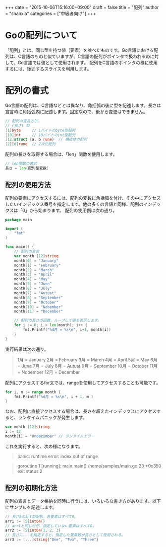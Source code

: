 +++
date = "2015-10-06T15:16:00+09:00"
draft = false
title = "配列"
author = "shanxia"
categories = ["中級者向け"]
+++

# Goの配列について
「配列」とは、同じ型を持つ値（要素）を並べたものです。Go言語における配列は、C言語のものと似ていますが、C言語の配列がポインタで扱われるのに対して、Go言語では値として使用されます。
配列をC言語のポインタの様に使用するには、後述するスライスを利用します。

# 配列の書式
Go言語の配列は、C言語などとは異なり、角括弧の後に型を記述します。長さは宣言時に角括弧内に記述します。固定なので、後から変更はできません。

```go
// 配列の宣言方法
// [長さ] 型
[1]byte		// 1バイトのbyte型配列
[10]int		// 10バイトのint型配列
[12]struct {a, b rune}	// 構造体の配列
[2][8]rune	// 2次元配列
```

配列の長さを取得する場合は、「len」関数を使用します。

```go
// len関数の書式
長さ = len(配列型変数)
```

## 配列の使用方法
配列の要素にアクセスするには、配列の変数に角括弧を付け、その中にアクセスしたいインデックス番号を指定します。他の多くの言語と同様、配列のインデックスは「0」から始まります。
配列の使用例は次の通り。

```go
package main

import (
	"fmt"
)

func main() {
	// 配列の宣言
	var month [12]string
	month[0] = "January"
	month[1] = "February"
	month[2] = "March"
	month[3] = "April"
	month[4] = "May"
	month[5] = "June"
	month[6] = "July"
	month[7] = "Autust"
	month[8] = "September"
	month[9] = "October"
	month[10] = "Nobember"
	month[11] = "December"

	// 配列の長さの回数、ループして値を表示します。
	for i := 0; i < len(month); i++ {
		fmt.Printf("%d月 = %s\n", i+1, month[i])
	}
}
```

実行結果は次の通り。

>1月 = January
2月 = February
3月 = March
4月 = April
5月 = May
6月 = June
7月 = July
8月 = Autust
9月 = September
10月 = October
11月 = Nobember
12月 = December

配列にアクセスするfor文では、rangeを使用してアクセスすることも可能です。

```go
for i, m := range month {
	fmt.Printf("%d月 = %s\n", i + 1, m )
}
```

なお、配列に直接アクセスする場合は、長さを超えたインデックスにアクセスすると、ランタイムパニックが発生します。

```go
var month [12]string
i := 12
month[i] = "Undecimber" // ランタイムエラー
```

これを実行すると、次の様になります。

>panic: runtime error: index out of range

>goroutine 1 [running]:
main.main()
	/home/samples/main.go:23 +0x350
exit status 2

## 配列の初期化方法
配列の宣言とデータ格納を同時に行うには、いろいろな書き方があります。以下にサンプルを記述します。

```go
// 長さ5のint型配列。各要素はすべて0。
arr1 := [5]int64{}
// arr1と同じだが、指定していない要素はすべて0。
arr2 := [5]int64{1, 2, 3}
// 長さに...を指定すると、指定した要素数が長さとして使用される。
arr3 := [...]string{"One", "Two", "Three"}
```
